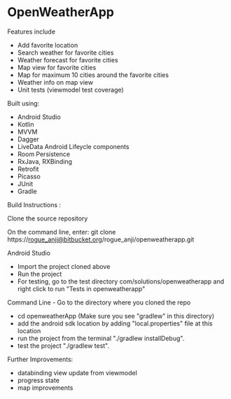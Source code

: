 # OpenWeatherApp
Features include
- Add favorite location
- Search weather for favorite cities
- Weather forecast for favorite cities
- Map view for favorite cities
- Map for maximum 10 cities around the favorite cities
- Weather info on map view
- Unit tests (viewmodel test coverage)

Built using:
- Android Studio
- Kotlin
- MVVM
- Dagger
- LiveData Android Lifeycle components
- Room Persistence
- RxJava, RXBinding
- Retrofit
- Picasso
- JUnit
- Gradle

Build Instructions :

Clone the source repository

On the command line, enter:
git clone https://rogue_anji@bitbucket.org/rogue_anji/openweatherapp.git

Android Studio
- Import the project cloned above
- Run the project
- For testing, go to the test directory com/solutions/openweatherapp and right click to run "Tests in openweatherapp"

Command Line - Go to the directory where you cloned the repo
- cd openweatherApp (Make sure you see "gradlew" in this directory)
- add the android sdk location by adding "local.properties" file at this location
- run the project from the terminal "./gradlew installDebug".
- test the project "./gradlew test".

Further Improvements:
- databinding view update from viewmodel
- progress state
- map improvements